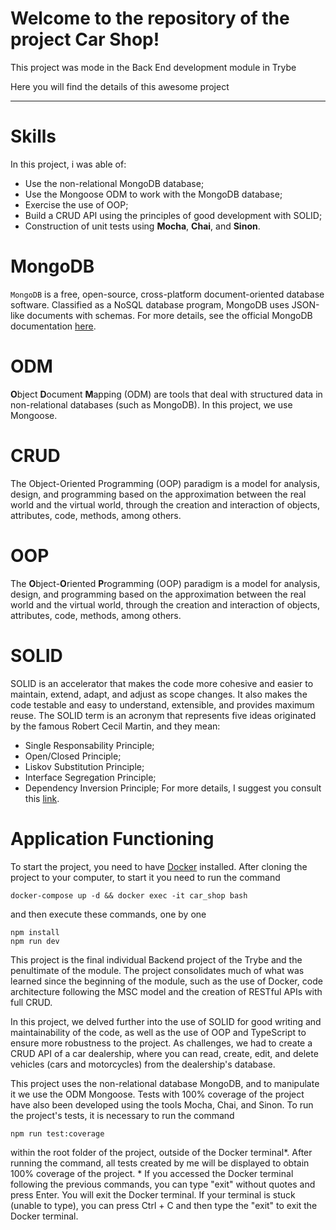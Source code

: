 # Welcome to the repository of the project <b>Car Shop</b>!

This project was mode in the Back End development module in Trybe

Here you will find the details of this awesome project

---

# Skills

In this project, i was able of:

- Use the non-relational MongoDB database;
- Use the Mongoose ODM to work with the MongoDB database;
- Exercise the use of OOP;
- Build a CRUD API using the principles of good development with SOLID;
- Construction of unit tests using **Mocha**, **Chai**, and **Sinon**.
   


# MongoDB

```MongoDB``` is a free, open-source, cross-platform document-oriented database software. Classified as a NoSQL database program, MongoDB uses JSON-like documents with schemas.
For more details, see the official MongoDB documentation [here](https://www.mongodb.com/).

# ODM
**O**bject **D**ocument **M**apping (ODM) are tools that deal with structured data in non-relational databases (such as MongoDB). In this project, we use Mongoose.

# CRUD
The Object-Oriented Programming (OOP) paradigm is a model for analysis, design, and programming based on the approximation between the real world and the virtual world, through the creation and interaction of objects, attributes, code, methods, among others.

# OOP
The **O**bject-**O**riented **P**rogramming (OOP) paradigm is a model for analysis, design, and programming based on the approximation between the real world and the virtual world, through the creation and interaction of objects, attributes, code, methods, among others.

# SOLID
SOLID is an accelerator that makes the code more cohesive and easier to maintain, extend, adapt, and adjust as scope changes. It also makes the code testable and easy to understand, extensible, and provides maximum reuse. The SOLID term is an acronym that represents five ideas originated by the famous Robert Cecil Martin, and they mean:
- Single Responsability Principle;
- Open/Closed Principle;
- Liskov Substitution Principle;
- Interface Segregation Principle;
- Dependency Inversion Principle;
For more details, I suggest you consult this <a href="https://en.wikipedia.org/wiki/SOLID" target="_blank">link</a>.

# Application Functioning
To start the project, you need to have [Docker](https://docs.docker.com/engine/install/ubuntu/) installed.
After cloning the project to your computer, to start it you need to run the command
```
docker-compose up -d && docker exec -it car_shop bash
```
and then execute these commands, one by one
```
npm install
npm run dev
```
This project is the final individual Backend project of the Trybe and the penultimate of the module. The project consolidates much of what was learned since the beginning of the module, such as the use of Docker, code architecture following the MSC model and the creation of RESTful APIs with full CRUD.

In this project, we delved further into the use of SOLID for good writing and maintainability of the code, as well as the use of OOP and TypeScript to ensure more robustness to the project. As challenges, we had to create a CRUD API  of a car dealership, where you can read, create, edit, and delete vehicles (cars and motorcycles) from the dealership's database.

This project uses the non-relational database MongoDB, and to manipulate it we use the ODM Mongoose.
Tests with 100% coverage of the project have also been developed using the tools Mocha, Chai, and Sinon. To run the project's tests, it is necessary to run the command
```
npm run test:coverage
```
within the root folder of the project, outside of the Docker terminal*. After running the command, all tests created by me will be displayed to obtain 100% coverage of the project.
\*  If you accessed the Docker terminal following the previous commands, you can type "exit" without quotes and press Enter. You will exit the Docker terminal. If your terminal is stuck (unable to type), you can press Ctrl + C and then type the "exit" to exit the Docker terminal.


